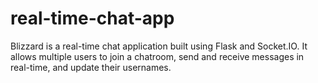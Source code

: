 # real-time-chat-app
Blizzard is a real-time chat application built using Flask and Socket.IO. It allows multiple users to join a chatroom, send and receive messages in real-time, and update their usernames.
